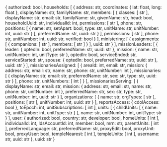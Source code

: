 {
  authorized: bool,
  households: [
    {
      address: str,
      coordinates: {
        lat: float,
        long: float
      },
      displayName: str,
      familyName: str,
      members: [
        {
          classes: [
            str
          ],
          displayName: str,
          email: str,
          familyName: str,
          givenName: str,
          head: bool,
          householdUuid: str,
          individualId: int,
          permissions: [
            str
          ],
          phone: str,
          positions: [
            {
              name: str,
              setApart: bool,
              type: str,
              unitName: str,
              unitNumber: int,
              uuid: str
            }
          ],
          preferredName: str,
          uuid: str
        }
      ],
      permissions: [
        str
      ],
      phone: str,
      unitNumber: int,
      uuid: str,
      verified: bool
    }
  ],
  ministering: [
    {
      assignments: [
        {
          companions: [
            str
          ],
          members: [
            str
          ]
        }
      ],
      uuid: str
    }
  ],
  missionLeaders: [
    {
      leader: {
        optedIn: bool,
        preferredName: str,
        uuid: str
      },
      mission: {
        name: str,
        unitNumber: int,
        unitType: str
      },
      optedIn: bool,
      serviceEnded: str,
      serviceStarted: str,
      spouse: {
        optedIn: bool,
        preferredName: str,
        uuid: str
      },
      uuid: str
    }
  ],
  missionariesAssigned: [
    {
      areaId: int,
      email: str,
      mission: {
        address: str,
        email: str,
        name: str,
        phone: str,
        unitNumber: int
      },
      missionaries: [
        {
          displayName: str,
          email: str,
          preferredName: str,
          sex: str,
          type: str,
          uuid: str
        }
      ],
      phone: str,
      unitNumbers: [
        int
      ]
    }
  ],
  missionariesServing: [
    {
      displayName: str,
      email: str,
      mission: {
        address: str,
        email: str,
        name: str,
        phone: str,
        unitNumber: int
      },
      preferredName: str,
      sex: str,
      type: str,
      unitNumber: int,
      uuid: str
    }
  ],
  organizations: [
    {
      name: str,
      orgTypes: [
        str
      ],
      positions: [
        str
      ],
      unitNumber: int,
      uuid: str
    }
  ],
  reportsAccess: {
    cdolAccess: bool
  },
  toEpoch: int,
  unitSubscriptions: [
    int
  ],
  units: [
    {
      childUnits: [
        {
          name: str,
          unitNumber: int,
          unitType: str
        }
      ],
      name: str,
      unitNumber: int,
      unitType: str
    }
  ],
  user: {
    authorized: bool,
    country: str,
    developer: bool,
    homeUnits: [
      int
    ],
    individualId: int,
    ldsAccountId: int,
    member: bool,
    mrn: str,
    parentUnits: [
      int
    ],
    preferredLanguage: str,
    preferredName: str,
    proxyEdit: bool,
    proxyUnit: bool,
    proxyUser: bool,
    templeNearest: [
      int
    ],
    templeUnits: [
      int
    ],
    username: str,
    uuid: str
  },
  uuid: str
}